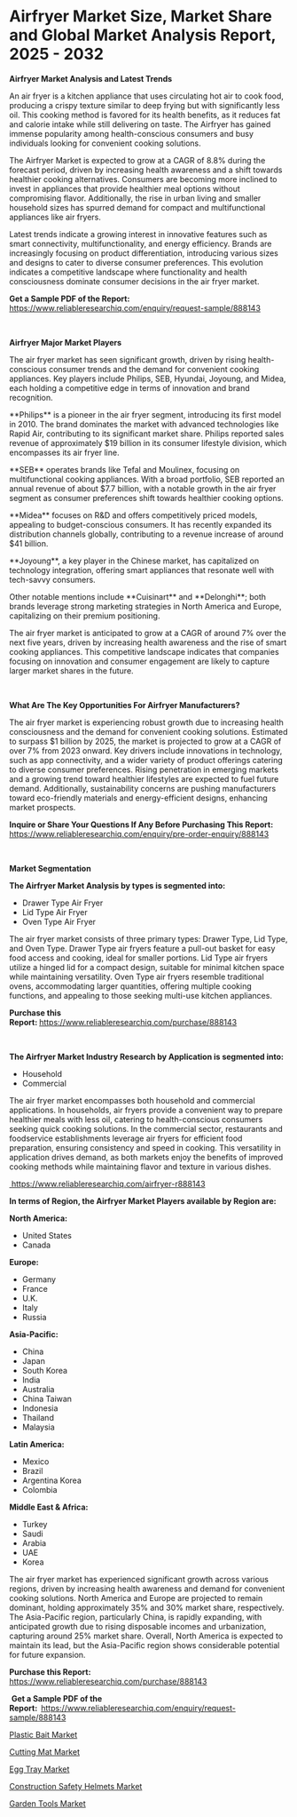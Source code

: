 <p><h1>Airfryer Market Size, Market Share and Global Market Analysis Report, 2025 - 2032</h1></p><p><strong>Airfryer Market Analysis and Latest Trends</strong></p>
<p><p>An air fryer is a kitchen appliance that uses circulating hot air to cook food, producing a crispy texture similar to deep frying but with significantly less oil. This cooking method is favored for its health benefits, as it reduces fat and calorie intake while still delivering on taste. The Airfryer has gained immense popularity among health-conscious consumers and busy individuals looking for convenient cooking solutions.</p><p>The Airfryer Market is expected to grow at a CAGR of 8.8% during the forecast period, driven by increasing health awareness and a shift towards healthier cooking alternatives. Consumers are becoming more inclined to invest in appliances that provide healthier meal options without compromising flavor. Additionally, the rise in urban living and smaller household sizes has spurred demand for compact and multifunctional appliances like air fryers.</p><p>Latest trends indicate a growing interest in innovative features such as smart connectivity, multifunctionality, and energy efficiency. Brands are increasingly focusing on product differentiation, introducing various sizes and designs to cater to diverse consumer preferences. This evolution indicates a competitive landscape where functionality and health consciousness dominate consumer decisions in the air fryer market.</p></p>
<p><strong>Get a Sample PDF of the Report:&nbsp;</strong> <a href="https://www.reliableresearchiq.com/enquiry/request-sample/888143?utm_campaign=1900&utm_medium=2&utm_source=Github&utm_content=ia&utm_term=04042025&utm_id=airfryer">https://www.reliableresearchiq.com/enquiry/request-sample/888143</a></p>
<p>&nbsp;</p>
<p><strong>Airfryer Major Market Players</strong></p>
<p><p>The air fryer market has seen significant growth, driven by rising health-conscious consumer trends and the demand for convenient cooking appliances. Key players include Philips, SEB, Hyundai, Joyoung, and Midea, each holding a competitive edge in terms of innovation and brand recognition.</p><p>**Philips** is a pioneer in the air fryer segment, introducing its first model in 2010. The brand dominates the market with advanced technologies like Rapid Air, contributing to its significant market share. Philips reported sales revenue of approximately $19 billion in its consumer lifestyle division, which encompasses its air fryer line.</p><p>**SEB** operates brands like Tefal and Moulinex, focusing on multifunctional cooking appliances. With a broad portfolio, SEB reported an annual revenue of about $7.7 billion, with a notable growth in the air fryer segment as consumer preferences shift towards healthier cooking options.</p><p>**Midea** focuses on R&D and offers competitively priced models, appealing to budget-conscious consumers. It has recently expanded its distribution channels globally, contributing to a revenue increase of around $41 billion.</p><p>**Joyoung**, a key player in the Chinese market, has capitalized on technology integration, offering smart appliances that resonate well with tech-savvy consumers. </p><p>Other notable mentions include **Cuisinart** and **Delonghi**; both brands leverage strong marketing strategies in North America and Europe, capitalizing on their premium positioning.</p><p>The air fryer market is anticipated to grow at a CAGR of around 7% over the next five years, driven by increasing health awareness and the rise of smart cooking appliances. This competitive landscape indicates that companies focusing on innovation and consumer engagement are likely to capture larger market shares in the future.</p></p>
<p>&nbsp;</p>
<p><strong>What Are The Key Opportunities For Airfryer Manufacturers?</strong></p>
<p><p>The air fryer market is experiencing robust growth due to increasing health consciousness and the demand for convenient cooking solutions. Estimated to surpass $1 billion by 2025, the market is projected to grow at a CAGR of over 7% from 2023 onward. Key drivers include innovations in technology, such as app connectivity, and a wider variety of product offerings catering to diverse consumer preferences. Rising penetration in emerging markets and a growing trend toward healthier lifestyles are expected to fuel future demand. Additionally, sustainability concerns are pushing manufacturers toward eco-friendly materials and energy-efficient designs, enhancing market prospects.</p></p>
<p><strong>Inquire or Share Your Questions If Any Before Purchasing This Report:</strong> <a href="https://www.reliableresearchiq.com/enquiry/pre-order-enquiry/888143?utm_campaign=1900&utm_medium=2&utm_source=Github&utm_content=ia&utm_term=04042025&utm_id=airfryer">https://www.reliableresearchiq.com/enquiry/pre-order-enquiry/888143</a></p>
<p>&nbsp;</p>
<p><strong>Market Segmentation</strong></p>
<p><strong>The Airfryer Market Analysis by types is segmented into:</strong></p>
<p><ul><li>Drawer Type Air Fryer</li><li>Lid Type Air Fryer</li><li>Oven Type Air Fryer</li></ul></p>
<p><p>The air fryer market consists of three primary types: Drawer Type, Lid Type, and Oven Type. Drawer Type air fryers feature a pull-out basket for easy food access and cooking, ideal for smaller portions. Lid Type air fryers utilize a hinged lid for a compact design, suitable for minimal kitchen space while maintaining versatility. Oven Type air fryers resemble traditional ovens, accommodating larger quantities, offering multiple cooking functions, and appealing to those seeking multi-use kitchen appliances.</p></p>
<p><strong>Purchase this Report:&nbsp;</strong><a href="https://www.reliableresearchiq.com/purchase/888143?utm_campaign=1900&utm_medium=2&utm_source=Github&utm_content=ia&utm_term=04042025&utm_id=airfryer">https://www.reliableresearchiq.com/purchase/888143</a></p>
<p>&nbsp;</p>
<p><strong>The Airfryer Market Industry Research by Application is segmented into:</strong></p>
<p><ul><li>Household</li><li>Commercial</li></ul></p>
<p><p>The air fryer market encompasses both household and commercial applications. In households, air fryers provide a convenient way to prepare healthier meals with less oil, catering to health-conscious consumers seeking quick cooking solutions. In the commercial sector, restaurants and foodservice establishments leverage air fryers for efficient food preparation, ensuring consistency and speed in cooking. This versatility in application drives demand, as both markets enjoy the benefits of improved cooking methods while maintaining flavor and texture in various dishes.</p></p>
<p><a href="https://www.reliableresearchiq.com/airfryer-r888143?utm_campaign=1900&utm_medium=2&utm_source=Github&utm_content=ia&utm_term=04042025&utm_id=airfryer">&nbsp;https://www.reliableresearchiq.com/airfryer-r888143</a></p>
<p><strong>In terms of Region, the Airfryer Market Players available by Region are:</strong></p>
<p>
    <p> <strong> North America: </strong>
        <ul>
            <li>United States</li>
            <li>Canada</li>
        </ul>
        </p> 
    <p> <strong> Europe: </strong>
        <ul>
            <li>Germany</li>
            <li>France</li>
            <li>U.K.</li>
            <li>Italy</li>
            <li>Russia</li>
        </ul>
        </p> 
    <p> <strong> Asia-Pacific: </strong>
        <ul>
            <li>China</li>
            <li>Japan</li>
            <li>South Korea</li>
            <li>India</li>
            <li>Australia</li>
            <li>China Taiwan</li>
            <li>Indonesia</li>
            <li>Thailand</li>
            <li>Malaysia</li>
        </ul>
        </p> 
    <p> <strong> Latin America: </strong>
        <ul>
            <li>Mexico</li>
            <li>Brazil</li>
            <li>Argentina Korea</li>
            <li>Colombia</li>
        </ul>
        </p> 
    <p> <strong> Middle East & Africa: </strong>
        <ul>
            <li>Turkey</li>
            <li>Saudi</li>
            <li>Arabia</li>
            <li>UAE</li>
            <li>Korea</li>
        </ul>
    </p>
    </p>
<p><p>The air fryer market has experienced significant growth across various regions, driven by increasing health awareness and demand for convenient cooking solutions. North America and Europe are projected to remain dominant, holding approximately 35% and 30% market share, respectively. The Asia-Pacific region, particularly China, is rapidly expanding, with anticipated growth due to rising disposable incomes and urbanization, capturing around 25% market share. Overall, North America is expected to maintain its lead, but the Asia-Pacific region shows considerable potential for future expansion.</p></p>
<p><strong>Purchase this Report: </strong><a href="https://www.reliableresearchiq.com/purchase/888143?utm_campaign=1900&utm_medium=2&utm_source=Github&utm_content=ia&utm_term=04042025&utm_id=airfryer">https://www.reliableresearchiq.com/purchase/888143</a></p>
<p>&nbsp;<strong>Get a Sample PDF of the Report:&nbsp;&nbsp;</strong><a href="https://www.reliableresearchiq.com/enquiry/request-sample/888143?utm_campaign=1900&utm_medium=2&utm_source=Github&utm_content=ia&utm_term=04042025&utm_id=airfryer">https://www.reliableresearchiq.com/enquiry/request-sample/888143</a></p>
<p><strong></strong></p>
<p><p><a href="https://github.com/yodhafirorae/Market-Research-Report-List-1/blob/main/plastic-bait-market.md?utm_campaign=1900&utm_medium=2&utm_source=Github&utm_content=ia&utm_term=04042025&utm_id=airfryer">Plastic Bait Market</a></p><p><a href="https://github.com/busamoleankk/Market-Research-Report-List-1/blob/main/cutting-mat-market.md?utm_campaign=1900&utm_medium=2&utm_source=Github&utm_content=ia&utm_term=04042025&utm_id=airfryer">Cutting Mat Market</a></p><p><a href="https://github.com/cayposshefin/Market-Research-Report-List-1/blob/main/egg-tray-market.md?utm_campaign=1900&utm_medium=2&utm_source=Github&utm_content=ia&utm_term=04042025&utm_id=airfryer">Egg Tray Market</a></p><p><a href="https://github.com/marcayaminig/Market-Research-Report-List-1/blob/main/construction-safety-helmets-market.md?utm_campaign=1900&utm_medium=2&utm_source=Github&utm_content=ia&utm_term=04042025&utm_id=airfryer">Construction Safety Helmets Market</a></p><p><a href="https://github.com/chillwervenu/Market-Research-Report-List-1/blob/main/garden-tools-market.md?utm_campaign=1900&utm_medium=2&utm_source=Github&utm_content=ia&utm_term=04042025&utm_id=airfryer">Garden Tools Market</a></p></p>